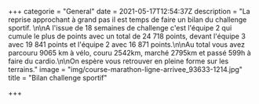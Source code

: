 +++
categorie = "General"
date = 2021-05-17T12:54:37Z
description = "La reprise approchant à grand pas il est temps de faire un bilan du challenge sportif.  \n\nA l'issue de 18 semaines de challenge c'est l'équipe 2 qui cumule le plus de points avec un total de 24 718 points, devant l'équipe 3 avec 19 841 points et l'équipe 2 avec 16 871 points.\n\nAu total vous avez parcouru 9065 km à vélo, couru 2542km, marché 2795km et passé 599h à faire du cardio.\n\nOn espère vous retrouver en pleine forme sur les terrains."
image = "img/course-marathon-ligne-arrivee_93633-1214.jpg"
title = "Bilan challenge sportif"

+++
